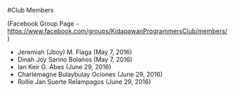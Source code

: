 #Club Members

(Facebook Group Page - https://www.facebook.com/groups/KidapawanProgrammersClub/members/)

* Jeremiah (Jboy) M. Flaga (May 7, 2016)
* Dinah Joy Sarino Bolaños (May 7, 2016)
* Ian Keir G. Abes (June 29, 2016)
* Charlemagne Bulaybulay Ociones (June 29, 2016)
* Rollie Jan Suerte Relampagos (June 29, 2016)
